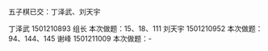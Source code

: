 五子棋已交：丁泽武、刘天宇

丁泽武  1501210893 组长 本次做题：15、18、111
刘天宇  1501210952 本次做题：94、144、145
谢峰    1501211009 本次做题：-


